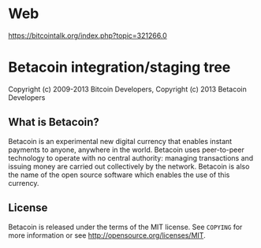 Web
==================================
https://bitcointalk.org/index.php?topic=321266.0

Betacoin integration/staging tree
==================================

Copyright (c) 2009-2013 Bitcoin Developers,
Copyright (c) 2013 Betacoin Developers

What is Betacoin?
-----------------

Betacoin is an experimental new digital currency that enables instant payments to
anyone, anywhere in the world. Betacoin uses peer-to-peer technology to operate
with no central authority: managing transactions and issuing money are carried
out collectively by the network. Betacoin is also the name of the open source
software which enables the use of this currency.

License
-------

Betacoin is released under the terms of the MIT license. See `COPYING` for more
information or see http://opensource.org/licenses/MIT.
